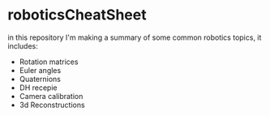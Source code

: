 # roboticsCheatSheet
in this repository I'm making a summary of some common robotics topics, it includes:
* Rotation matrices
* Euler angles
* Quaternions
* DH recepie
* Camera calibration
* 3d Reconstructions


